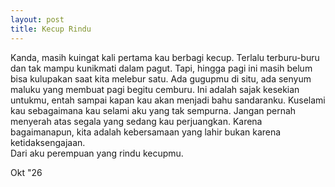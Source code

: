 ```yaml
---
layout: post
title: Kecup Rindu
---
```


Kanda, masih kuingat kali pertama kau berbagi kecup. Terlalu terburu-buru dan tak mampu kunikmati dalam pagut. Tapi, hingga pagi ini masih belum bisa kulupakan saat kita melebur satu. Ada gugupmu di situ, ada senyum maluku yang membuat pagi begitu cemburu. Ini adalah sajak kesekian untukmu, entah sampai kapan kau akan menjadi bahu sandaranku. Kuselami kau sebagaimana kau selami aku yang tak sempurna. Jangan pernah menyerah atas segala yang sedang kau perjuangkan. Karena bagaimanapun, kita adalah kebersamaan yang lahir bukan karena ketidaksengajaan.  
Dari aku perempuan yang rindu kecupmu.

Okt "26